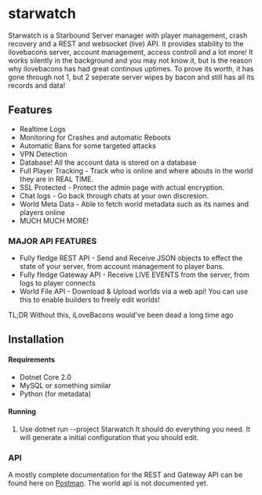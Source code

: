 # starwatch
Starwatch is a Starbound Server manager with player management, crash recovery and a REST and websocket (live) API. 
It provides stability to the ilovebacons server, account management, access controll and a lot more! It works silently in the background and you may not know it, but is the reason why ilovebacons has had great continous uptimes.
To prove its worth, it has gone through not 1, but 2 seperate server wipes by bacon and still has all its records and data!

## Features
* Realtime Logs
* Monitoring for Crashes and automatic Reboots
* Automatic Bans for some targeted attacks
* VPN Detection
* Database! All the account data is stored on a database
* Full Player Tracking - Track who is online and where abouts in the world they are in REAL TIME.
* SSL Protected - Protect the admin page with actual encryption.
* Chat logs - Go back through chats at your own discresion.
* World Meta Data - Able to fetch world metadata such as its names and players online
* MUCH MUCH MORE!

### MAJOR API FEATURES
* Fully fledge REST API - Send and Receive JSON objects to effect the state of your server, from account management to player bans.
* Fully fledge Gateway API - Receive LIVE EVENTS from the server, from logs to player connects
* World File API - Download & Upload worlds via a web api! You can use this to enable builders to freely edit worlds!

TL;DR 
Without this, iLoveBacons would've been dead a long time ago

## Installation
#### Requirements
* Dotnet Core 2.0
* MySQL or something similar
* Python (for metadata)

#### Running
1. Use dotnet run --project Starwatch
It should do everything you need. It will generate a initial configuration that you should edit.


### API
A mostly complete documentation for the REST and Gateway API can be found here on [Postman](https://app.getpostman.com/join-team?invite_code=8dab5c0d94993d5974ba81450540890b&ws=d6878c30-38cb-4800-9e49-01cc3fb7adb3).
The world api is not documented yet.
